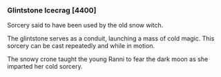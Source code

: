 ### Glintstone Icecrag [4400]

Sorcery said to have been used by the old snow witch.

The glintstone serves as a conduit, launching a mass of cold magic. This sorcery can be cast repeatedly and while in motion.

The snowy crone taught the young Ranni to fear the dark moon as she imparted her cold sorcery.